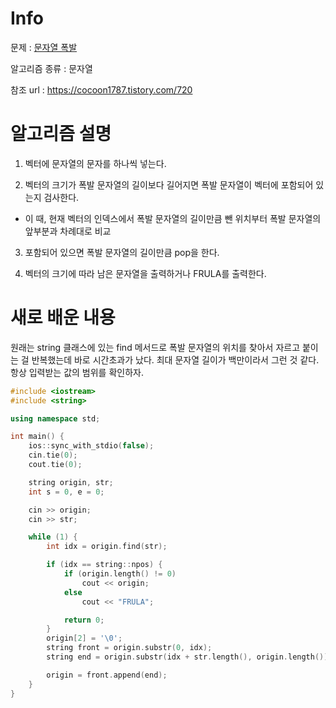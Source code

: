 # Info

  

문제 : [문자열 폭발](https://www.acmicpc.net/problem/9935)

  

알고리즘 종류 : 문자열

  

참조 url : https://cocoon1787.tistory.com/720

  

# 알고리즘 설명

1. 벡터에 문자열의 문자를 하나씩 넣는다.

2. 벡터의 크기가 폭발 문자열의 길이보다 길어지면 폭발 문자열이 벡터에 포함되어 있는지 검사한다.
- 이 때, 현재 벡터의 인덱스에서 폭발 문자열의 길이만큼 뺀 위치부터 폭발 문자열의 앞부분과 차례대로 비교

3. 포함되어 있으면 폭발 문자열의 길이만큼 pop을 한다.

5. 벡터의 크기에 따라 남은 문자열을 출력하거나 FRULA를 출력한다.

# 새로 배운 내용
원래는 string 클래스에 있는 find 메서드로 폭발 문자열의 위치를 찾아서 자르고 붙이는 걸 반복했는데
바로 시간초과가 났다. 최대 문자열 길이가 백만이라서 그런 것 같다. 항상 입력받는 값의 범위를 확인하자.
```c++
#include <iostream>
#include <string>

using namespace std;

int main() {
	ios::sync_with_stdio(false);
	cin.tie(0);
	cout.tie(0);

	string origin, str;
	int s = 0, e = 0;

	cin >> origin;
	cin >> str;

	while (1) {
		int idx = origin.find(str);

		if (idx == string::npos) {
			if (origin.length() != 0)
				cout << origin;
			else
				cout << "FRULA";

			return 0;
		}
		origin[2] = '\0';
		string front = origin.substr(0, idx);
		string end = origin.substr(idx + str.length(), origin.length());

		origin = front.append(end);
	}
}
```
